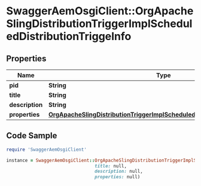 # SwaggerAemOsgiClient::OrgApacheSlingDistributionTriggerImplScheduledDistributionTriggeInfo

## Properties

Name | Type | Description | Notes
------------ | ------------- | ------------- | -------------
**pid** | **String** |  | [optional] 
**title** | **String** |  | [optional] 
**description** | **String** |  | [optional] 
**properties** | [**OrgApacheSlingDistributionTriggerImplScheduledDistributionTriggeProperties**](OrgApacheSlingDistributionTriggerImplScheduledDistributionTriggeProperties.md) |  | [optional] 

## Code Sample

```ruby
require 'SwaggerAemOsgiClient'

instance = SwaggerAemOsgiClient::OrgApacheSlingDistributionTriggerImplScheduledDistributionTriggeInfo.new(pid: null,
                                 title: null,
                                 description: null,
                                 properties: null)
```


